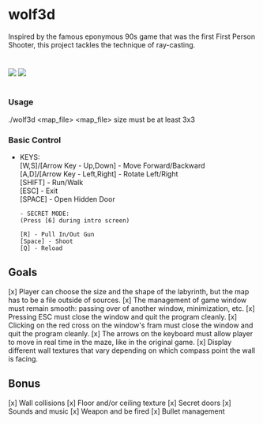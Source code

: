 # wolf3d
Inspired by the famous eponymous 90s game that was the first First Person Shooter, this project tackles the technique of ray-casting.

#
![](regularMode.gif) ![](secretMode.gif)
#

### Usage
  ./wolf3d <map_file>
	<map_file> size must be at least 3x3
  
### Basic Control
  - KEYS:  
	[W,S]/[Arrow Key - Up,Down] - Move Forward/Backward  
	[A,D]/[Arrow Key - Left,Right] - Rotate Left/Right  
	[SHIFT] - Run/Walk  
	[ESC] - Exit  
	[SPACE] - Open Hidden Door  

		- SECRET MODE:  
		(Press [6] during intro screen)  
  
		[R] - Pull In/Out Gun  
		[Space] - Shoot  
		[Q] - Reload  
 
 
## Goals
  [x] Player can choose the size and the shape of the labyrinth, but the map has to be a file outside of sources.
  [x] The management of game window must remain smooth: passing over of another window, minimization, etc.
  [x] Pressing ESC must close the window and quit the program cleanly.
  [x] Clicking on the red cross on the window's fram must close the window and quit the program cleanly.
  [x] The arrows on the keyboard must allow player to move in real time in the maze, like in the original game.
  [x] Display different wall textures that vary depending on which compass point the wall is facing.
  
## Bonus
  [x] Wall collisions
  [x] Floor and/or ceiling texture
  [x] Secret doors
  [x] Sounds and music
  [x] Weapon and be fired
  [x] Bullet management

